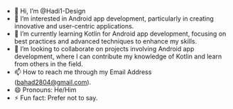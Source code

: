 - 👋 Hi, I’m @Hadi1-Design
- 👀 I’m interested in Android app development, particularly in creating innovative and user-centric applications.
- 🌱 I’m currently learning  Kotlin for Android app development, focusing on best practices and advanced techniques to enhance my skills.
- 💞️ I’m looking to collaborate on projects involving Android app development, where I can contribute my knowledge of Kotlin and learn from others in the field.
- 📫 How to reach me through my Email Address (bahad2804@gmail.com).
- 😄 Pronouns: He/Him
- ⚡ Fun fact: Prefer not to say.

<!---
Hadi1-Design/Hadi1-Design is a ✨ special ✨ repository because its `README.md` (this file) appears on your GitHub profile.
You can click the Preview link to take a look at your changes.
--->
